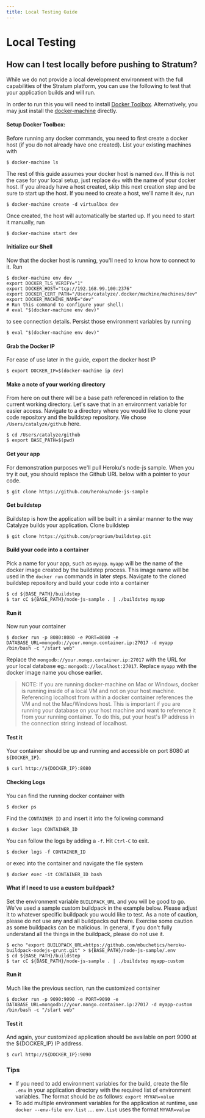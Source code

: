 ```yaml
---
title: Local Testing Guide
---
```


# Local Testing

## How can I test locally before pushing to Stratum?

While we do not provide a local development environment with the full capabilities of the Stratum platform, you can use the following to test that your application builds and will run.

In order to run this you will need to install [Docker Toolbox](https://www.docker.com/products/docker-toolbox). Alternatively, you may just install the [docker-machine](https://docs.docker.com/machine/install-machine/) directly.

#### Setup Docker Toolbox:

Before running any docker commands, you need to first create a docker host (if you do not already have one created). List your existing machines with

```
$ docker-machine ls
```

The rest of this guide assumes your docker host is named `dev`. If this is not the case for your local setup, just replace `dev` with the name of your docker host. If you already have a host created, skip this next creation step and be sure to start up the host. If you need to create a host, we'll name it `dev`, run

```
$ docker-machine create -d virtualbox dev
```

Once created, the host will automatically be started up. If you need to start it manually, run

```
$ docker-machine start dev
```

#### Initialize our Shell

Now that the docker host is running, you'll need to know how to connect to it. Run

```
$ docker-machine env dev
export DOCKER_TLS_VERIFY="1"
export DOCKER_HOST="tcp://192.168.99.100:2376"
export DOCKER_CERT_PATH="/Users/catalyze/.docker/machine/machines/dev"
export DOCKER_MACHINE_NAME="dev"
# Run this command to configure your shell:
# eval "$(docker-machine env dev)"
```

to see connection details. Persist those environment variables by running

```
$ eval "$(docker-machine env dev)"
```

#### Grab the Docker IP

For ease of use later in the guide, export the docker host IP

```
$ export DOCKER_IP=$(docker-machine ip dev)
```

#### Make a note of your working directory

From here on out there will be a base path referenced in relation to the current working directory. Let's save that in an environment variable for easier access. Navigate to a directory where you would like to clone your code repository and the buildstep repository. We chose `/Users/catalyze/github` here.

```
$ cd /Users/catalyze/github
$ export BASE_PATH=$(pwd)
```

#### Get your app

For demonstration purposes we'll pull Heroku's node-js sample. When you try it out, you should replace the Github URL below with a pointer to your code.

```
$ git clone https://github.com/heroku/node-js-sample
```

#### Get buildstep

Buildstep is how the application will be built in a similar manner to the way Catalyze builds your application. Clone buildstep

```
$ git clone https://github.com/progrium/buildstep.git
```

#### Build your code into a container

Pick a name for your app, such as `myapp`. `myapp` will be the name of the docker image created by the buildstep process. This image name will be used in the `docker run` commands in later steps. Navigate to the cloned buildstep repository and build your code into a container

```
$ cd ${BASE_PATH}/buildstep
$ tar cC ${BASE_PATH}/node-js-sample . | ./buildstep myapp
```

#### Run it

Now run your container

```
$ docker run -p 8080:8080 -e PORT=8080 -e DATABASE_URL=mongodb://your.mongo.container.ip:27017 -d myapp /bin/bash -c "/start web"
```

Replace the `mongodb://your.mongo.container.ip:27017` with the URL for your local database eg.: `mongodb://localhost:27017`. Replace `myapp` with the docker image name you chose earlier.

> NOTE: If you are running docker-machine on Mac or Windows, docker is running inside of a local VM and not on your host machine. Referencing localhost from within a docker container references the VM and not the Mac/Windows host. This is important if you are running your database on your host machine and want to reference it from your running container. To do this, put your host's IP address in the connection string instead of localhost.

#### Test it

Your container should be up and running and accessible on port 8080 at `${DOCKER_IP}`.

```
$ curl http://${DOCKER_IP}:8080
```

#### Checking Logs

You can find the running docker container with

```
$ docker ps
```

Find the `CONTAINER ID` and insert it into the following command

```
$ docker logs CONTAINER_ID
```

You can follow the logs by adding a `-f`. Hit `Ctrl-C` to exit.

```
$ docker logs -f CONTAINER_ID
```

or exec into the container and navigate the file system

```
$ docker exec -it CONTAINER_ID bash
```

#### What if I need to use a custom buildpack?

Set the environment variable `BUILDPACK_URL` and you will be good to go. We've used a sample custom buildpack in the example below. Please adjust it to whatever specific buildpack you would like to test. As a note of caution, please do not use any and all buildpacks out there. Exercise some caution as some buildpacks can be malicious. In general, if you don't fully understand all the things in the buildpack, please do not use it.

```
$ echo "export BUILDPACK_URL=https://github.com/mbuchetics/heroku-buildpack-nodejs-grunt.git" > ${BASE_PATH}/node-js-sample/.env
$ cd ${BASE_PATH}/buildstep
$ tar cC ${BASE_PATH}/node-js-sample . | ./buildstep myapp-custom
```

#### Run it

Much like the previous section, run the customized container

```
$ docker run -p 9090:9090 -e PORT=9090 -e DATABASE_URL=mongodb://your.mongo.container.ip:27017 -d myapp-custom /bin/bash -c "/start web"
```

#### Test it

And again, your customized application should be available on port 9090 at the ${DOCKER_IP} IP address.

```
$ curl http://${DOCKER_IP}:9090
```

### Tips

* If you need to add environment variables for the build, create the file `.env` in your application directory with the required list of environment variables. The format should be as follows: `export MYVAR=value`
* To add multiple environment variables for the application at runtime, use `docker --env-file env.list` .... `env.list` uses the format `MYVAR=value`
